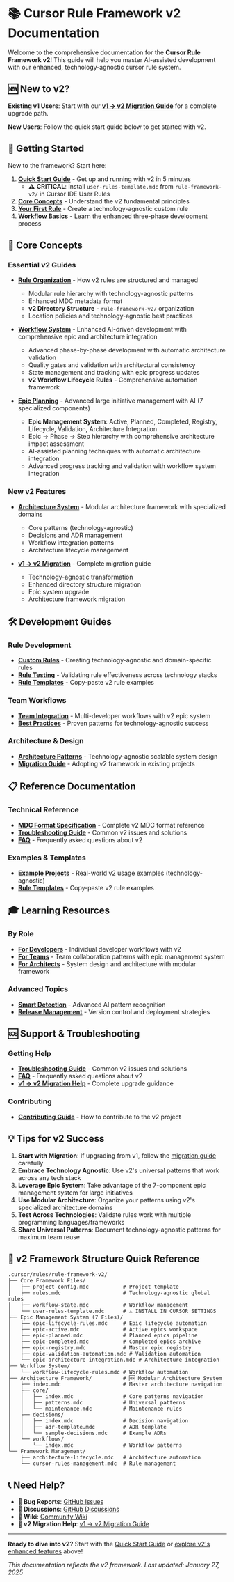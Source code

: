 # 📚 Cursor Rule Framework v2 Documentation

Welcome to the comprehensive documentation for the **Cursor Rule Framework v2**! This guide will help you master AI-assisted development with our enhanced, technology-agnostic cursor rule system.

## 🆕 New to v2?

**Existing v1 Users**: Start with our **[v1 → v2 Migration Guide](v1-to-v2-migration.md)** for a complete upgrade path.

**New Users**: Follow the quick start guide below to get started with v2.

## 🎯 Getting Started

New to the framework? Start here:

1. **[Quick Start Guide](../README.md#-quick-start)** - Get up and running with v2 in 5 minutes
   - ⚠️ **CRITICAL**: Install `user-rules-template.mdc` from `rule-framework-v2/` in Cursor IDE User Rules
2. **[Core Concepts](#-core-concepts)** - Understand the v2 fundamental principles
3. **[Your First Rule](custom-rules.md#creating-your-first-rule)** - Create a technology-agnostic custom rule
4. **[Workflow Basics](workflow-system.md#basic-workflow)** - Learn the enhanced three-phase development process

## 📖 Core Concepts

### Essential v2 Guides
- **[Rule Organization](rule-organization.md)** - How v2 rules are structured and managed
  - Modular rule hierarchy with technology-agnostic patterns
  - Enhanced MDC metadata format
  - **v2 Directory Structure** - `rule-framework-v2/` organization
  - Location policies and technology-agnostic best practices

- **[Workflow System](workflow-system.md)** - Enhanced AI-driven development with comprehensive epic and architecture integration  
  - Advanced phase-by-phase development with automatic architecture validation
  - Quality gates and validation with architectural consistency
  - State management and tracking with epic progress updates
  - **v2 Workflow Lifecycle Rules** - Comprehensive automation framework

- **[Epic Planning](epic-planning.md)** - Advanced large initiative management with AI (7 specialized components)
  - **Epic Management System**: Active, Planned, Completed, Registry, Lifecycle, Validation, Architecture Integration
  - Epic → Phase → Step hierarchy with comprehensive architecture impact assessment
  - AI-assisted planning techniques with automatic architecture integration
  - Advanced progress tracking and validation with workflow system integration

### New v2 Features
- **[Architecture System](architecture.md)** - Modular architecture framework with specialized domains
  - Core patterns (technology-agnostic)
  - Decisions and ADR management
  - Workflow integration patterns
  - Architecture lifecycle management

- **[v1 → v2 Migration](v1-to-v2-migration.md)** - Complete migration guide
  - Technology-agnostic transformation
  - Enhanced directory structure migration
  - Epic system upgrade
  - Architecture framework migration

## 🛠️ Development Guides

### Rule Development
- **[Custom Rules](custom-rules.md)** - Creating technology-agnostic and domain-specific rules
- **[Rule Testing](rule-testing.md)** - Validating rule effectiveness across technology stacks
- **[Rule Templates](rule-templates.md)** - Copy-paste v2 rule examples

### Team Workflows
- **[Team Integration](team-integration.md)** - Multi-developer workflows with v2 epic system
- **[Best Practices](best-practices.md)** - Proven patterns for technology-agnostic success

### Architecture & Design
- **[Architecture Patterns](architecture-patterns.md)** - Technology-agnostic scalable system design
- **[Migration Guide](migration-guide.md)** - Adopting v2 framework in existing projects

## 📋 Reference Documentation

### Technical Reference
- **[MDC Format Specification](mdc-format-specification.md)** - Complete v2 MDC format reference
- **[Troubleshooting Guide](troubleshooting.md)** - Common v2 issues and solutions
- **[FAQ](faq.md)** - Frequently asked questions about v2

### Examples & Templates
- **[Example Projects](../examples/README.md)** - Real-world v2 usage examples (technology-agnostic)
- **[Rule Templates](rule-templates.md)** - Copy-paste v2 rule examples

## 🎓 Learning Resources

### By Role
- **[For Developers](for-developers.md)** - Individual developer workflows with v2
- **[For Teams](for-teams.md)** - Team collaboration patterns with epic management system
- **[For Architects](for-architects.md)** - System design and architecture with modular framework

### Advanced Topics
- **[Smart Detection](smart-detection-examples.md)** - Advanced AI pattern recognition
- **[Release Management](release-management.md)** - Version control and deployment strategies

## 🆘 Support & Troubleshooting

### Getting Help
- **[Troubleshooting Guide](troubleshooting.md)** - Common v2 issues and solutions
- **[FAQ](faq.md)** - Frequently asked questions about v2
- **[v1 → v2 Migration Help](v1-to-v2-migration.md)** - Complete upgrade guidance

### Contributing
- **[Contributing Guide](../CONTRIBUTING.md)** - How to contribute to the v2 project

## 💡 Tips for v2 Success

1. **Start with Migration**: If upgrading from v1, follow the [migration guide](v1-to-v2-migration.md) carefully
2. **Embrace Technology Agnostic**: Use v2's universal patterns that work across any tech stack
3. **Leverage Epic System**: Take advantage of the 7-component epic management system for large initiatives
4. **Use Modular Architecture**: Organize your patterns using v2's specialized architecture domains
5. **Test Across Technologies**: Validate rules work with multiple programming languages/frameworks
6. **Share Universal Patterns**: Document technology-agnostic patterns for maximum team reuse

## 🔄 v2 Framework Structure Quick Reference

```
.cursor/rules/rule-framework-v2/
├── Core Framework Files/
│   ├── project-config.mdc           # Project template
│   ├── rules.mdc                    # Technology-agnostic global rules
│   ├── workflow-state.mdc           # Workflow management
│   └── user-rules-template.mdc      # ⚠️ INSTALL IN CURSOR SETTINGS
├── Epic Management System (7 Files)/
│   ├── epic-lifecycle-rules.mdc     # Epic lifecycle automation
│   ├── epic-active.mdc              # Active epics workspace
│   ├── epic-planned.mdc             # Planned epics pipeline
│   ├── epic-completed.mdc           # Completed epics archive
│   ├── epic-registry.mdc            # Master epic registry
│   ├── epic-validation-automation.mdc # Validation automation
│   └── epic-architecture-integration.mdc # Architecture integration
├── Workflow System/
│   └── workflow-lifecycle-rules.mdc # Workflow automation
├── Architecture Framework/          # 🆕 Modular Architecture System
│   ├── index.mdc                    # Master architecture navigation
│   ├── core/
│   │   ├── index.mdc                # Core patterns navigation
│   │   ├── patterns.mdc             # Universal patterns
│   │   └── maintenance.mdc          # Maintenance rules
│   ├── decisions/
│   │   ├── index.mdc                # Decision navigation
│   │   ├── adr-template.mdc         # ADR template
│   │   └── sample-decisions.mdc     # Example ADRs
│   └── workflows/
│       └── index.mdc                # Workflow patterns
└── Framework Management/
    ├── architecture-lifecycle.mdc   # Architecture automation
    └── cursor-rules-management.mdc  # Rule management
```

## 📞 Need Help?

- **🐛 Bug Reports**: [GitHub Issues](https://github.com/fbrbovic/cursor-rule-framework/issues)
- **💬 Discussions**: [GitHub Discussions](https://github.com/fbrbovic/cursor-rule-framework/discussions)
- **📖 Wiki**: [Community Wiki](https://github.com/fbrbovic/cursor-rule-framework/wiki)
- **🔄 v2 Migration Help**: [v1 → v2 Migration Guide](v1-to-v2-migration.md)

---

**Ready to dive into v2?** Start with the [Quick Start Guide](../README.md#-quick-start) or [explore v2's enhanced features](#new-v2-features) above!

*This documentation reflects the v2 framework. Last updated: January 27, 2025* 